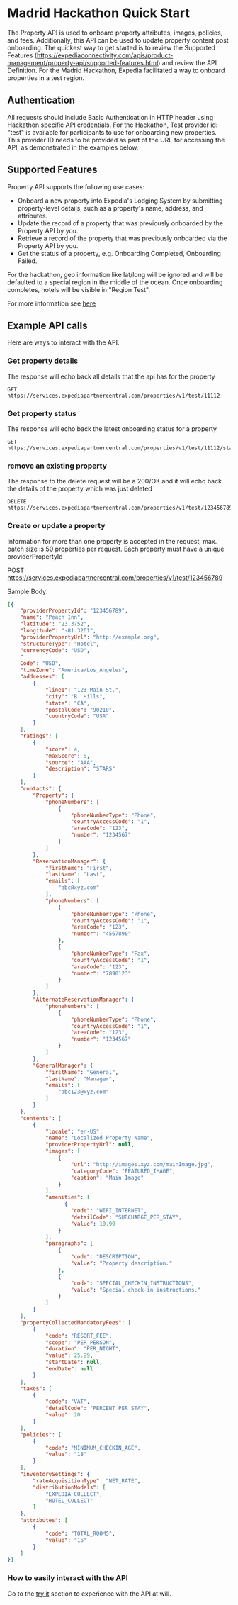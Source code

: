 # Madrid Hackathon Quick Start

The Property API is used to onboard property attributes, images, policies, and fees. Additionally, this API can be used to update property content post onboarding. The quickest way to get started is to review the Supported Features (https://expediaconnectivity.com/apis/product-management/property-api/supported-features.html) and review the API Definition. For the Madrid Hackathon, Expedia facilitated a way to onboard properties in a test region.

## Authentication
All requests should include Basic Authentication in HTTP header using Hackathon specific API credentials. For the Hackathon, Test provider id: "test" is available for participants to use for onboarding new properties. This provider ID needs to be provided as part of the URL for accessing the API, as demonstrated in the examples below.

## Supported Features

Property API supports the following use cases:

- Onboard a new property into Expedia's Lodging System by submitting property-level details, such as a property's name, address, and attributes.
- Update the record of a property that was previously onboarded by the Property API by you.
- Retrieve a record of the property that was previously onboarded via the Property API by you.
- Get the status of a property, e.g. Onboarding Completed, Onboarding Failed.

For the hackathon, geo information like lat/long will be ignored and will be defaulted to a special region in the middle of the ocean. Once onboarding completes, hotels will be visible in "Region Test".

For more information see [here](https://expediaconnectivity.com/apis/product-management/property-api/supported-features.html)

## Example API calls

Here are ways to interact with the API.

### Get property details
The response will echo back all details that the api has for the property
```
GET https://services.expediapartnercentral.com/properties/v1/test/11112
```

### Get property status
The response will echo back the latest onboarding status for a property
```
GET https://services.expediapartnercentral.com/properties/v1/test/11112/status
```

### remove an existing property
The response to the delete request will be a 200/OK and it will echo back the details of the property which was just deleted
```
DELETE https://services.expediapartnercentral.com/properties/v1/test/123456789
```
 
### Create or update a property
Information for more than one property is accepted in the request, max. batch size is 50 properties per request. Each property must have a unique providerPropertyId

POST https://services.expediapartnercentral.com/properties/v1/test/123456789
 
Sample Body:
```json
[{
    "providerPropertyId": "123456789",
    "name": "Peach Inn",
    "latitude": "23.3752",
    "longitude": "-81.3261",
    "providerPropertyUrl": "http://example.org",
    "structureType": "Hotel",
    "currencyCode": "USD",
    "
    Code": "USD",
    "timeZone": "America/Los_Angeles",
    "addresses": [
        {
            "line1": "123 Main St.",
            "city": "B. Hills",
            "state": "CA",
            "postalCode": "90210",
            "countryCode": "USA"
        }
    ],
    "ratings": [
        {
            "score": 4,
            "maxScore": 5,
            "source": "AAA",
            "description": "STARS"
        }
    ],
    "contacts": {
        "Property": {
            "phoneNumbers": [
                {
                    "phoneNumberType": "Phone",
                    "countryAccessCode": "1",
                    "areaCode": "123",
                    "number": "1234567"
                }
            ]
        },
        "ReservationManager": {
            "firstName": "First",
            "lastName": "Last",
            "emails": [
                "abc@xyz.com"
            ],
            "phoneNumbers": [
                {
                    "phoneNumberType": "Phone",
                    "countryAccessCode": "1",
                    "areaCode": "123",
                    "number": "4567890"
                },
                {
                    "phoneNumberType": "Fax",
                    "countryAccessCode": "1",
                    "areaCode": "123",
                    "number": "7890123"
                }
            ]
        },
        "AlternateReservationManager": {
            "phoneNumbers": [
                {
                    "phoneNumberType": "Phone",
                    "countryAccessCode": "1",
                    "areaCode": "123",
                    "number": "1234567"
                }
            ]
        },
        "GeneralManager": {
            "firstName": "General",
            "lastName": "Manager",
            "emails": [
                "abc123@xyz.com"
            ]
        }
    },
    "contents": [
        {
            "locale": "en-US",
            "name": "Localized Property Name",
            "providerPropertyUrl": null,
            "images": [
                {
                    "url": "http://images.xyz.com/mainImage.jpg",
                    "categoryCode": "FEATURED_IMAGE",
                    "caption": "Main Image"
                }
            ],
            "amenities": [
                  {
                    "code": "WIFI_INTERNET",
                    "detailCode": "SURCHARGE_PER_STAY",
                    "value": 10.99
                }
            ],
            "paragraphs": [
                {
                    "code": "DESCRIPTION",
                    "value": "Property description."
                },
                {
                    "code": "SPECIAL_CHECKIN_INSTRUCTIONS",
                    "value": "Special check-in instructions."
                }
            ]
        }
    ],
    "propertyCollectedMandatoryFees": [
        {
            "code": "RESORT_FEE",
            "scope": "PER_PERSON",
            "duration": "PER_NIGHT",
            "value": 25.99,
            "startDate": null,
            "endDate": null
        }
    ],
    "taxes": [
        {
            "code": "VAT",
            "detailCode": "PERCENT_PER_STAY",
            "value": 20
        }
    ],
    "policies": [
        {
            "code": "MINIMUM_CHECKIN_AGE",
            "value": "18"
        }
    ],
    "inventorySettings": {
        "rateAcquisitionType": "NET_RATE",
        "distributionModels": [
            "EXPEDIA_COLLECT",
            "HOTEL_COLLECT"
        ]
    },
    "attributes": [
        {
            "code": "TOTAL_ROOMS",
            "value": "15"
        }
    ]
}]
```
### How to easily interact with the API

Go to the [try it](https://expediaconnectivity.com/apis/product-management/property-api/try-it.html) section to experience with the API at will.
